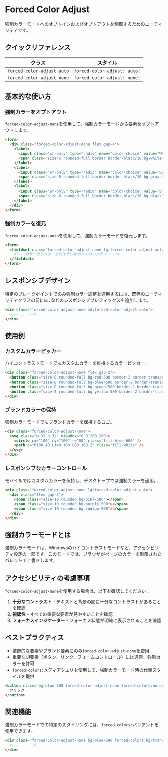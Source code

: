 # Forced Color Adjust

強制カラーモードへのオプトインおよびオプトアウトを制御するためのユーティリティです。

## クイックリファレンス

| クラス | スタイル |
|-------|---------|
| `forced-color-adjust-auto` | `forced-color-adjust: auto;` |
| `forced-color-adjust-none` | `forced-color-adjust: none;` |

## 基本的な使い方

### 強制カラーをオプトアウト

`forced-color-adjust-none`を使用して、強制カラーモードから要素をオプトアウトします。

```html
<form>
  <div class="forced-color-adjust-none flex gap-4">
    <label>
      <input class="sr-only" type="radio" name="color-choice" value="White" />
      <span class="size-6 rounded-full border border-black/10 bg-white"></span>
    </label>
    <label>
      <input class="sr-only" type="radio" name="color-choice" value="Gray" />
      <span class="size-6 rounded-full border border-black/10 bg-gray-300"></span>
    </label>
    <label>
      <input class="sr-only" type="radio" name="color-choice" value="Black" />
      <span class="size-6 rounded-full border border-black/10 bg-black"></span>
    </label>
  </div>
</form>
```

### 強制カラーを復元

`forced-color-adjust-auto`を使用して、強制カラーモードを復元します。

```html
<form>
  <fieldset class="forced-color-adjust-none lg:forced-color-adjust-auto">
    <!-- カラーセレクターまたはラジオボタンのコンテンツ -->
  </fieldset>
</form>
```

## レスポンシブデザイン

特定のブレークポイントでのみ強制カラー調整を適用するには、既存のユーティリティクラスの前に`md:`などのレスポンシブプレフィックスを追加します。

```html
<div class="forced-color-adjust-none md:forced-color-adjust-auto">
  <!-- ... -->
</div>
```

## 使用例

### カスタムカラーピッカー

ハイコントラストモードでもカスタムカラーを維持するカラーピッカー。

```html
<div class="forced-color-adjust-none flex gap-2">
  <button class="size-8 rounded-full bg-red-500 border-2 border-transparent focus:border-black"></button>
  <button class="size-8 rounded-full bg-blue-500 border-2 border-transparent focus:border-black"></button>
  <button class="size-8 rounded-full bg-green-500 border-2 border-transparent focus:border-black"></button>
  <button class="size-8 rounded-full bg-yellow-500 border-2 border-transparent focus:border-black"></button>
</div>
```

### ブランドカラーの保持

強制カラーモードでもブランドカラーを保持するロゴ。

```html
<div class="forced-color-adjust-none">
  <svg class="w-32 h-32" viewBox="0 0 200 200">
    <circle cx="100" cy="100" r="80" class="fill-blue-600" />
    <path d="M100 40 L140 160 L60 160 Z" class="fill-white" />
  </svg>
</div>
```

### レスポンシブなカラーコントロール

モバイルではカスタムカラーを保持し、デスクトップでは強制カラーを適用。

```html
<div class="forced-color-adjust-none lg:forced-color-adjust-auto">
  <div class="flex gap-3">
    <span class="size-10 rounded bg-pink-500"></span>
    <span class="size-10 rounded bg-purple-500"></span>
    <span class="size-10 rounded bg-indigo-500"></span>
  </div>
</div>
```

## 強制カラーモードとは

強制カラーモードは、Windowsのハイコントラストモードなど、アクセシビリティ設定の一部です。このモードでは、ブラウザがページのカラーを制限されたパレットで上書きします。

## アクセシビリティの考慮事項

`forced-color-adjust-none`を使用する場合は、以下を確認してください：

1. **十分なコントラスト** - テキストと背景の間に十分なコントラストがあることを確認
2. **視認性** - すべての重要な要素が見やすいことを確認
3. **フォーカスインジケーター** - フォーカス状態が明確に表示されることを確認

## ベストプラクティス

- 装飾的な要素やブランド要素にのみ`forced-color-adjust-none`を使用
- 重要なUI要素（ボタン、リンク、フォームコントロール）には通常、強制カラーを許可
- `forced-colors:`メディアクエリを使用して、強制カラーモード時の代替スタイルを提供

```html
<button class="bg-blue-500 forced-color-adjust-none forced-colors:border-2 forced-colors:border-current">
  クリック
</button>
```

## 関連機能

強制カラーモードでの特定のスタイリングには、`forced-colors:`バリアントを使用できます。

```html
<div class="forced-color-adjust-none bg-blue-500 forced-colors:bg-transparent forced-colors:outline">
  <!-- ... -->
</div>
```
